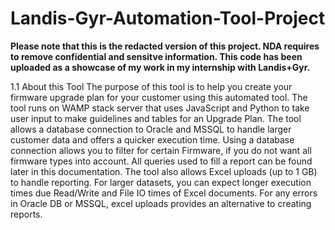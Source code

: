# Landis-Gyr-Automation-Tool-Project
**Please note that this is the redacted version of this project. NDA requires to remove confidential and sensitve information. This code has been uploaded as a showcase of my work in my internship with Landis+Gyr.**

1.1 About this Tool
The purpose of this tool is to help you create your firmware upgrade plan for your customer using this automated tool. The tool runs on WAMP stack server that uses JavaScript and Python to take user input to make guidelines and tables for an Upgrade Plan.
The tool allows a database connection to Oracle and MSSQL to handle larger customer data and offers a quicker execution time. Using a database connection allows you to filter for certain Firmware, if you do not want all firmware types into account. All queries used to fill a report can be found later in this documentation. 
The tool also allows Excel uploads (up to 1 GB) to handle reporting. For larger datasets, you can expect longer execution times due Read/Write and File IO times of Excel documents. For any errors in Oracle DB or MSSQL, excel uploads provides an alternative to creating reports.
